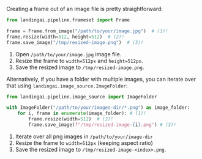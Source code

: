 Creating a frame out of an image file is pretty straightforward:
```py
from landingai.pipeline.frameset import Frame

frame = Frame.from_image("/path/to/your/image.jpg")  # (1)!
frame.resize(width=512, height=512)  # (2)!
frame.save_image("/tmp/resized-image.png")  # (3)!
```

1. Open `/path/to/your/image.jpg` image file.
2. Resize the frame to `width=512px` and `height=512px`.
3. Save the resized image to `/tmp/resized-image.png`.


Alternatively, if you have a folder with multiple images, you can iterate over that
using `landingai.image_source.ImageFolder`:

```py
from landingai.pipeline.image_source import ImageFolder

with ImageFolder("/path/to/your/images-dir/*.png") as image_folder:
    for i, frame in enumerate(image_folder): # (1)!
        frame.resize(width=512)  # (2)!
        frame.save_image(f"/tmp/resized-image-{i}.png") # (3)!
```

1. Iterate over all png images in `/path/to/your/image-dir`
2. Resize the frame to `width=512px` (keeping aspect ratio)
3. Save the resized image to `/tmp/resized-image-<index>.png`.